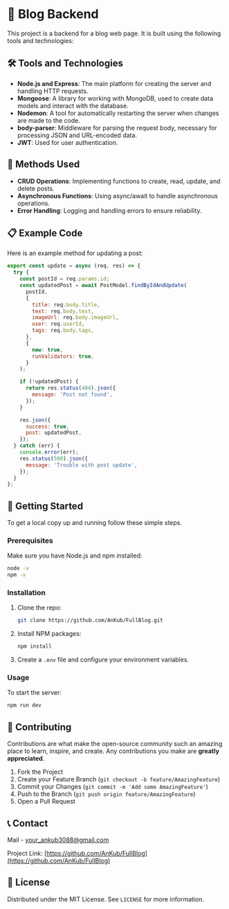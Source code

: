 # 📖 Blog Backend

This project is a backend for a blog web page. It is built using the following tools and technologies:

## 🛠 Tools and Technologies

- **Node.js and Express**: The main platform for creating the server and handling HTTP requests.
- **Mongoose**: A library for working with MongoDB, used to create data models and interact with the database.
- **Nodemon**: A tool for automatically restarting the server when changes are made to the code.
- **body-parser**: Middleware for parsing the request body, necessary for processing JSON and URL-encoded data.
- **JWT**: Used for user authentication.

## 🔧 Methods Used

- **CRUD Operations**: Implementing functions to create, read, update, and delete posts.
- **Asynchronous Functions**: Using async/await to handle asynchronous operations.
- **Error Handling**: Logging and handling errors to ensure reliability.

## 📋 Example Code

Here is an example method for updating a post:

```javascript
export const update = async (req, res) => {
  try {
    const postId = req.params.id;
    const updatedPost = await PostModel.findByIdAndUpdate(
      postId,
      {
        title: req.body.title,
        text: req.body.text,
        imageUrl: req.body.imageUrl,
        user: req.userId,
        tags: req.body.tags,
      },
      {
        new: true,
        runValidators: true,
      }
    );

    if (!updatedPost) {
      return res.status(404).json({
        message: 'Post not found',
      });
    }

    res.json({
      success: true,
      post: updatedPost,
    });
  } catch (err) {
    console.error(err);
    res.status(500).json({
      message: 'Trouble with post update',
    });
  }
};
```

## 🚀 Getting Started

To get a local copy up and running follow these simple steps.

### Prerequisites

Make sure you have Node.js and npm installed:

```sh
node -v
npm -v
```

### Installation

1. Clone the repo:

   ```sh
   git clone https://github.com/AnKub/FullBlog.git
   ```

2. Install NPM packages:

   ```sh
   npm install
   ```

3. Create a `.env` file and configure your environment variables.

### Usage

To start the server:

```sh
npm run dev
```

## 🤝 Contributing

Contributions are what make the open-source community such an amazing place to learn, inspire, and create. Any contributions you make are **greatly appreciated**.

1. Fork the Project
2. Create your Feature Branch (`git checkout -b feature/AmazingFeature`)
3. Commit your Changes (`git commit -m 'Add some AmazingFeature'`)
4. Push to the Branch (`git push origin feature/AmazingFeature`)
5. Open a Pull Request

## 📞 Contact

Mail - [your_ankub3088@gmail.com](mailto:your_ankub3088@gmail.com)

Project Link: [https://github.com/AnKub/FullBlog](https://github.com/AnKub/FullBlog)

## 📝 License

Distributed under the MIT License. See `LICENSE` for more information.
```

